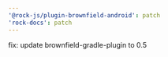 ```yaml
---
'@rock-js/plugin-brownfield-android': patch
'rock-docs': patch
---
```


fix: update brownfield-gradle-plugin to 0.5
